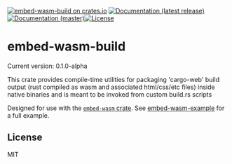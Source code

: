 [![embed-wasm-build on crates.io](https://img.shields.io/crates/v/embed-wasm-build)](https://crates.io/crates/embed-wasm-build) [![Documentation (latest release)](https://docs.rs/embed-wasm-build/badge.svg)](https://docs.rs/embed-wasm-build/) [![Documentation (master)](https://img.shields.io/badge/docs-master-brightgreen)](https://inanna-malick.github.io/embed-wasm/embed-wasm-build/)[![License](https://img.shields.io/badge/license-MIT-green.svg)](../LICENSE)

# embed-wasm-build

Current version: 0.1.0-alpha

This crate provides compile-time utilities for packaging 'cargo-web' build output
(rust compiled as wasm and associated html/css/etc files) inside native binaries
and is meant to be invoked from custom build.rs scripts

Designed for use with the [`embed-wasm` crate](https://crates.io/crates/embed-wasm).
See [embed-wasm-example](https://github.com/inanna-malick/embed-wasm-example) for a full example.

## License

MIT

<!--
README.md is generated from README.tpl by cargo readme. To regenerate:
cargo install cargo-readme
cargo readme > README.md
-->
